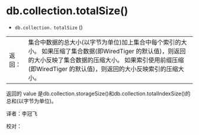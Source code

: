 # db.collection.totalSize\(\)

* `db.collection.` `totalSize` \(\)

|  |  |
| :--- | :--- |
| 返回： | 集合中数据的总大小\(以字节为单位\)加上集合中每个索引的大小。 如果压缩了集合数据\(即WiredTiger 的默认值\)，则返回的大小反映了集合数据的压缩大小。 如果索引使用前缀压缩\(即WiredTiger 的默认值\)，则返回的大小反映索引的压缩大小。 |

返回的 value 是db.collection.storageSize\(\)和db.collection.totalIndexSize\(\)的总和\(以字节为单位\)。

译者：李冠飞

校对：

